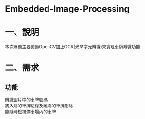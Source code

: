 # Embedded-Image-Processing
# 一、說明
本次專題主要透過OpenCV加上OCR(光學字元辨識)來實現車牌辨識功能
# 二、需求
## 功能
辨識圖片中的車牌號碼  
將入場的車牌紀錄及離場的車牌刪除  
能隨時檢視停車場內的車牌  
